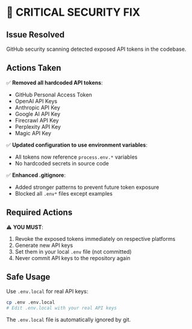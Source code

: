 # 🚨 CRITICAL SECURITY FIX 

## Issue Resolved
GitHub security scanning detected exposed API tokens in the codebase.

## Actions Taken
✅ **Removed all hardcoded API tokens**:
- GitHub Personal Access Token
- OpenAI API Keys  
- Anthropic API Key
- Google AI API Key
- Firecrawl API Key
- Perplexity API Key
- Magic API Key

✅ **Updated configuration to use environment variables**:
- All tokens now reference `process.env.*` variables
- No hardcoded secrets in source code

✅ **Enhanced .gitignore**:
- Added stronger patterns to prevent future token exposure
- Blocked all `.env*` files except examples

## Required Actions
⚠️ **YOU MUST**:
1. Revoke the exposed tokens immediately on respective platforms
2. Generate new API keys
3. Set them in your local `.env` file (not committed)
4. Never commit API keys to the repository again

## Safe Usage
Use `.env.local` for real API keys:
```bash
cp .env .env.local
# Edit .env.local with your real API keys
```

The `.env.local` file is automatically ignored by git.